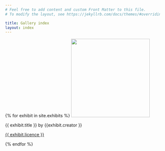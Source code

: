 ```yaml
---
# Feel free to add content and custom Front Matter to this file.
# To modify the layout, see https://jekyllrb.com/docs/themes/#overriding-theme-defaults

title: Gallery index
layout: index
---
```


{% for exhibit in site.exhibits %}
<img src="{{ exhibit.image-url }}" width = 256>
<p>{{ exhibit.title }} by {{exhibit.creator }}</p>
<p><a href= "{{ exhibit.licence-url }}">{{ exhibit.licence }}</a></p>

{% endfor %}